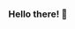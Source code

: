 ### Hello there! 👋

<!--
**GuilhermeAR-Oliveira/GuilhermeAR-OLiveira** is a ✨ _special_ ✨ repository because its `README.md` (this file) appears on your GitHub profile.

### I'm [Guilherme Oliveira]()

Here are some ideas to get you started:

- 🔭 I’m currently working on ...
- 🌱 I’m currently learning ...
- 👯 I’m looking to collaborate on ...
- 🤔 I’m looking for help with ...
- 💬 Ask me about ...
- 📫 How to reach me: ...
- 😄 Pronouns: ...
- ⚡ Fun fact: ...
-->
